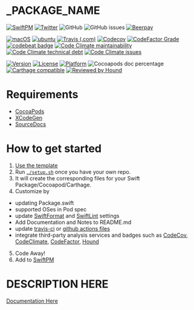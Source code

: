 # _PACKAGE_NAME

[![SwiftPM](https://img.shields.io/badge/SPM-Linux%20%7C%20iOS%20%7C%20macOS%20%7C%20watchOS%20%7C%20tvOS-success?logo=swift)](https://swift.org)
[![Twitter](https://img.shields.io/badge/twitter-@_USER_NAME-blue.svg?style=flat)](http://twitter.com/_USER_NAME)
![GitHub](https://img.shields.io/github/license/_USER_NAME/_PACKAGE_NAME)
![GitHub issues](https://img.shields.io/github/issues/_USER_NAME/_PACKAGE_NAME)
[![Beerpay](https://img.shields.io/beerpay/_USER_NAME/_PACKAGE_NAME.svg?maxAge=2592000)](https://beerpay.io/_USER_NAME/_PACKAGE_NAME)

[![macOS](https://github.com/_USER_NAME/_PACKAGE_NAME/workflows/macOS/badge.svg)](https://github.com/_USER_NAME/_PACKAGE_NAME/actions?query=workflow%3AmacOS)
[![ubuntu](https://github.com/_USER_NAME/_PACKAGE_NAME/workflows/ubuntu/badge.svg)](https://github.com/_USER_NAME/_PACKAGE_NAME/actions?query=workflow%3Aubuntu)
[![Travis (.com)](https://img.shields.io/travis/com/_USER_NAME/_PACKAGE_NAME?logo=travis)](https://travis-ci.com/_USER_NAME/_PACKAGE_NAME)
[![Codecov](https://img.shields.io/codecov/c/github/_USER_NAME/_PACKAGE_NAME)](https://codecov.io/gh/_USER_NAME/_PACKAGE_NAME)
[![CodeFactor Grade](https://img.shields.io/codefactor/grade/github/_USER_NAME/_PACKAGE_NAME)](https://www.codefactor.io/repository/github/_USER_NAME/_PACKAGE_NAME)
[![codebeat badge](https://codebeat.co/badges/4f86fb90-f8de-40c5-ab63-e6069cde5002)](https://codebeat.co/projects/github-com-_USER_NAME-_PACKAGE_NAME-master)
[![Code Climate maintainability](https://img.shields.io/codeclimate/maintainability/_USER_NAME/_PACKAGE_NAME)](https://codeclimate.com/github/_USER_NAME/_PACKAGE_NAME)
[![Code Climate technical debt](https://img.shields.io/codeclimate/tech-debt/_USER_NAME/_PACKAGE_NAME?label=debt)](https://codeclimate.com/github/_USER_NAME/_PACKAGE_NAME)
[![Code Climate issues](https://img.shields.io/codeclimate/issues/_USER_NAME/_PACKAGE_NAME)](https://codeclimate.com/github/_USER_NAME/_PACKAGE_NAME)

[![Version](https://img.shields.io/cocoapods/v/_PACKAGE_NAME.svg?style=flat)](https://cocoapods.org/pods/_PACKAGE_NAME)
[![License](https://img.shields.io/cocoapods/l/_PACKAGE_NAME.svg?style=flat)](https://cocoapods.org/pods/_PACKAGE_NAME)
[![Platform](https://img.shields.io/cocoapods/p/_PACKAGE_NAME.svg?style=flat)](https://cocoapods.org/pods/_PACKAGE_NAME)
![Cocoapods doc percentage](https://img.shields.io/cocoapods/metrics/doc-percent/_PACKAGE_NAME)
[![Carthage compatible](https://img.shields.io/badge/Carthage-compatible-4BC51D.svg?style=flat)](https://github.com/Carthage/Carthage)
[![Reviewed by Hound](https://img.shields.io/badge/Reviewed_by-Hound-8E64B0.svg)](https://houndci.com)

# Requirements 

* [CocoaPods](https://cocoapods.org)
* [XCodeGen](https://github.com/yonaskolb/XcodeGen)
* [SourceDocs](https://github.com/eneko/SourceDocs)

# How to get started

1. [Use the template](https://github.com/brightdigit/EggSeed/generate)
2. Run [`./setup.sh`](https://github.com/brightdigit/EggSeed/blob/master/setup.sh) once you have your own repo. 
3. It will create the corresponding files for your Swift Package/Cocoapod/Carthage.
4. Customize by 
  * updating Package.swift
  * supported OSes in Pod spec
  * update [SwiftFormat](https://github.com/brightdigit/EggSeed/blob/master/.swiftformat) and [SwiftLint](https://github.com/brightdigit/EggSeed/blob/master/.swiftlint.yml) settings
  * Add Documentation and Notes to README.md
  * update [travis-ci](https://github.com/brightdigit/EggSeed/blob/master/.travis.yml) or [github actions files](https://github.com/brightdigit/EggSeed/tree/master/.github/workflows)
  * integrate third-party analysis services and badges such as [CodeCov](https://codecov.io), [CodeClimate](https://codeclimate.com), [CodeFactor](https://www.codefactor.io/dashboard), [Hound](https://houndci.com)
5. Code Away!
5. Add to [SwiftPM](https://github.com/SwiftPackageIndex/PackageList)

# DESCRIPTION HERE

[Documentation Here](/docs/README.md)
